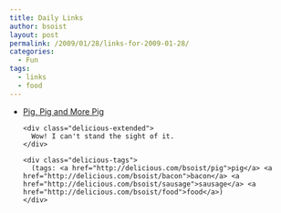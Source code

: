 ```yaml
---
title: Daily Links
author: bsoist
layout: post
permalink: /2009/01/28/links-for-2009-01-28/
categories:
  - Fun
tags:
  - links
  - food
---
```

<ul class="delicious">
  <li>
    <div class="delicious-link">
      <a href="http://www.nytimes.com/slideshow/2009/01/28/dining/0128-BACON_index.html">Pig, Pig and More Pig</a>
    </div>
    
    <div class="delicious-extended">
      Wow! I can't stand the sight of it.
    </div>
    
    <div class="delicious-tags">
      (tags: <a href="http://delicious.com/bsoist/pig">pig</a> <a href="http://delicious.com/bsoist/bacon">bacon</a> <a href="http://delicious.com/bsoist/sausage">sausage</a> <a href="http://delicious.com/bsoist/food">food</a>)
    </div>
  </li>
</ul>
